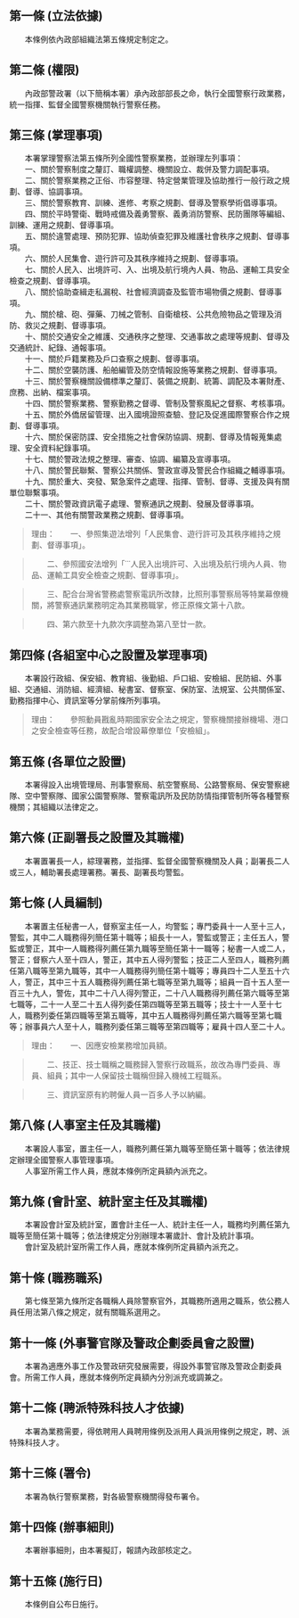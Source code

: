 第一條 (立法依據)
-----------------
　　本條例依內政部組織法第五條規定制定之。  


第二條 (權限)
-------------
　　內政部警政署（以下簡稱本署）承內政部部長之命，執行全國警察行政業務，統一指揮、監督全國警察機關執行警察任務。  


第三條 (掌理事項)
-----------------
　　本署掌理警察法第五條所列全國性警察業務，並辦理左列事項：  
　　一、關於警察制度之釐訂、職權調整、機關設立、裁併及警力調配事項。  
　　二、關於警察業務之正俗、市容整理、特定營業管理及協助推行一般行政之規劃、督導、協調事項。  
　　三、關於警察教育、訓練、進修、考察之規劃、督導及警察學術倡導事項。  
　　四、關於平時警衛、戰時戒備及義勇警察、義勇消防警察、民防團隊等編組、訓練、運用之規劃、督導事項。  
　　五、關於違警處理、預防犯罪、協助偵查犯罪及維護社會秩序之規劃、督導事項。  
　　六、關於人民集會、遊行許可及其秩序維持之規劃、督導事項。  
　　七、關於人民入、出境許可、入、出境及航行境內人員、物品、運輸工具安全檢查之規劃、督導事項。  
　　八、關於協助查緝走私漏稅、社會經濟調查及監管市場物價之規劃、督導事項。  
　　九、關於槍、砲、彈藥、刀械之管制、自衛槍枝、公共危險物品之管理及消防、救災之規劃、督導事項。  
　　十、關於交通安全之維護、交通秩序之整理、交通事故之處理等規劃、督導及交通統計、紀錄、通報事項。  
　　十一、關於戶籍業務及戶口查察之規劃、督導事項。  
　　十二、關於空襲防護、船舶編管及防空情報設施等業務之規劃、督導事項。  
　　十三、關於警察機關設備標準之釐訂、裝備之規劃、統籌、調配及本署財產、庶務、出納、檔案事項。  
　　十四、關於警察業務、警察勤務之督導、管制及警察風紀之督察、考核事項。  
　　十五、關於外僑居留管理、出入國境證照查驗、登記及促進國際警察合作之規劃、督導事項。  
　　十六、關於保密防諜、安全措施之社會保防協調、規劃、督導及情報蒐集處理、安全資料紀錄事項。  
　　十七、關於警政法規之整理、審查、協調、編纂及宣導事項。  
　　十八、關於警民聯繫、警察公共關係、警政宣導及警民合作組織之輔導事項。  
　　十九、關於重大、突發、緊急案件之處理、指揮、管制、督導、支援及與有關單位聯繫事項。  
　　二十、關於警政資訊電子處理、警察通訊之規劃、發展及督導事項。  
　　二十一、其他有關警政業務之規劃、督導事項。  
> 理由：　　一、參照集遊法增列「人民集會、遊行許可及其秩序維持之規劃、督導事項」。

> 　　二、參照國安法增列「˙˙˙人民入出境許可、入出境及航行境內人員、物品、運輸工具安全檢查之規劃、督導事項」。

> 　　三、配合台灣省警務處警察電訊所改隸，比照刑事警察局等特業幕僚機關，將警察通訊業務明定為其業務職掌，修正原條文第十八款。

> 　　四、第六款至十九款次序調整為第八至廿一款。



第四條 (各組室中心之設置及掌理事項)
-----------------------------------
　　本署設行政組、保安組、教育組、後勤組、戶口組、安檢組、民防組、外事組、交通組、消防組、經濟組、秘書室、督察室、保防室、法規室、公共關係室、勤務指揮中心、資訊室等分掌前條所列事項。  
> 理由：　　參照動員戡亂時期國家安全法之規定，警察機關接辦機場、港口之安全檢查等任務，故配合增設幕僚單位「安檢組」。



第五條 (各單位之設置)
---------------------
　　本署得設入出境管理局、刑事警察局、航空警察局、公路警察局、保安警察總隊、空中警察隊、國家公園警察隊、警察電訊所及民防防情指揮管制所等各種警察機關；其組織以法律定之。  


第六條 (正副署長之設置及其職權)
-------------------------------
　　本署置署長一人，綜理署務，並指揮、監督全國警察機關及人員；副署長二人或三人，輔助署長處理署務。署長、副署長均警監。  


第七條 (人員編制)
-----------------
　　本署置主任秘書一人，督察室主任一人，均警監；專門委員十一人至十三人，警監，其中二人職務得列簡任第十職等；組長十一人，警監或警正；主任五人，警監或警正，其中一人職務得列薦任第九職等至簡任第十一職等；秘書一人或二人，警正；督察六人至十四人，警正，其中五人得列警監；技正二人至四人，職務列薦任第八職等至第九職等，其中一人職務得列簡任第十職等；專員四十二人至五十六人，警正，其中三十五人職務得列薦任第七職等至第九職等；組員一百十五人至一百三十九人，警佐，其中二十八人得列警正，二十八人職務得列薦任第六職等至第七職等，二十一人至二十五人得列委任第四職等至第五職等；技士十一人至十七人，職務列委任第四職等至第五職等，其中五人職務得列薦任第六職等至第七職等；辦事員六人至十人，職務列委任第三職等至第四職等；雇員十四人至二十人。  
> 理由：　　一、因應安檢業務增加員額。

> 　　二、技正、技士職稱之職務歸入警察行政職系，故改為專門委員、專員、組員；其中一人保留技士職稱但歸入機械工程職系。

> 　　三、資訊室原有約聘僱人員一百多人予以納編。



第八條 (人事室主任及其職權)
---------------------------
　　本署設人事室，置主任一人，職務列薦任第九職等至簡任第十職等；依法律規定辦理全國警察人事管理事項。  
　　人事室所需工作人員，應就本條例所定員額內派充之。  


第九條 (會計室、統計室主任及其職權)
-----------------------------------
　　本署設會計室及統計室，置會計主任一人、統計主任一人，職務均列薦任第九職等至簡任第十職等；依法律規定分別辦理本署歲計、會計及統計事項。  
　　會計室及統計室所需工作人員，應就本條例所定員額內派充之。  


第十條 (職務職系)
-----------------
　　第七條至第九條所定各職稱人員除警察官外，其職務所適用之職系，依公務人員任用法第八條之規定，就有關職系選用之。  


第十一條 (外事警官隊及警政企劃委員會之設置)
-------------------------------------------
　　本署為適應外事工作及警政研究發展需要，得設外事警官隊及警政企劃委員會。所需工作人員，應就本條例所定員額內分別派充或調兼之。  


第十二條 (聘派特殊科技人才依據)
-------------------------------
　　本署為業務需要，得依聘用人員聘用條例及派用人員派用條例之規定，聘、派特殊科技人才。  


第十三條 (署令)
---------------
　　本署為執行警察業務，對各級警察機關得發布署令。  


第十四條 (辦事細則)
-------------------
　　本署辦事細則，由本署擬訂，報請內政部核定之。  


第十五條 (施行日)
-----------------
　　本條例自公布日施行。